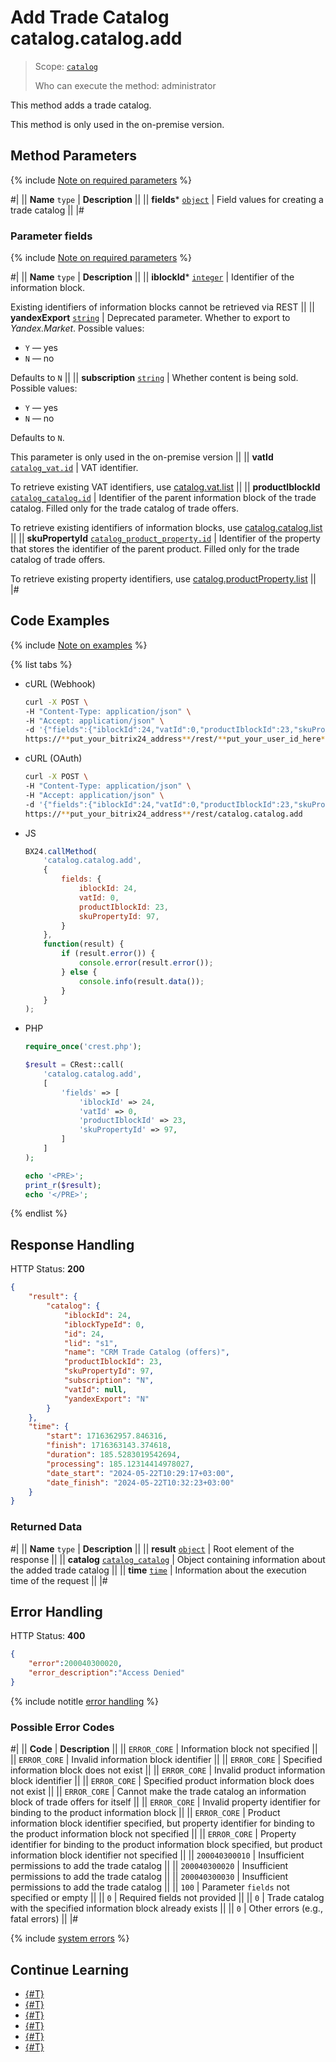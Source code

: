 # Add Trade Catalog catalog.catalog.add

> Scope: [`catalog`](../../scopes/permissions.md)
>
> Who can execute the method: administrator

This method adds a trade catalog.

This method is only used in the on-premise version.

## Method Parameters

{% include [Note on required parameters](../../../_includes/required.md) %}

#|
|| **Name**
`type` | **Description** ||
|| **fields***
[`object`](../../data-types.md) | Field values for creating a trade catalog ||
|#

### Parameter fields

{% include [Note on required parameters](../../../_includes/required.md) %}

#|
|| **Name**
`type` | **Description** ||
|| **iblockId***
[`integer`](../../data-types.md) | Identifier of the information block.

Existing identifiers of information blocks cannot be retrieved via REST
||
|| **yandexExport**
[`string`](../../data-types.md) | Deprecated parameter. Whether to export to *Yandex.Market*. Possible values:
- `Y` — yes
- `N` — no

Defaults to `N`
||
|| **subscription**
[`string`](../../data-types.md) | Whether content is being sold. Possible values:
- `Y` — yes
- `N` — no

Defaults to `N`.

This parameter is only used in the on-premise version
||
|| **vatId**
[`catalog_vat.id`](../data-types.md#catalog_vat) | VAT identifier.

To retrieve existing VAT identifiers, use [catalog.vat.list](../vat/catalog-vat-list.md)
||
|| **productIblockId**
[`catalog_catalog.id`](../data-types.md#catalog_catalog) | Identifier of the parent information block of the trade catalog. Filled only for the trade catalog of trade offers.

To retrieve existing identifiers of information blocks, use [catalog.catalog.list](./catalog-catalog-list.md)
||
|| **skuPropertyId**
[`catalog_product_property.id`](../data-types.md#catalog_product_property) | Identifier of the property that stores the identifier of the parent product. Filled only for the trade catalog of trade offers.

To retrieve existing property identifiers, use [catalog.productProperty.list](../product-property/catalog-product-property-list.md)
||
|#

## Code Examples

{% include [Note on examples](../../../_includes/examples.md) %}

{% list tabs %}

- cURL (Webhook)

    ```bash
    curl -X POST \
    -H "Content-Type: application/json" \
    -H "Accept: application/json" \
    -d '{"fields":{"iblockId":24,"vatId":0,"productIblockId":23,"skuPropertyId":97}}' \
    https://**put_your_bitrix24_address**/rest/**put_your_user_id_here**/**put_your_webhook_here**/catalog.catalog.add
    ```

- cURL (OAuth)

    ```bash
    curl -X POST \
    -H "Content-Type: application/json" \
    -H "Accept: application/json" \
    -d '{"fields":{"iblockId":24,"vatId":0,"productIblockId":23,"skuPropertyId":97},"auth":"**put_access_token_here**"}' \
    https://**put_your_bitrix24_address**/rest/catalog.catalog.add
    ```

- JS

    ```js
    BX24.callMethod(
        'catalog.catalog.add',
        {
            fields: {
                iblockId: 24,
                vatId: 0,
                productIblockId: 23,
                skuPropertyId: 97,
            }
        },
        function(result) {
            if (result.error()) {
                console.error(result.error());
            } else {
                console.info(result.data());
            }
        }
    );
    ```

- PHP

    ```php
    require_once('crest.php');

    $result = CRest::call(
        'catalog.catalog.add',
        [
            'fields' => [
                'iblockId' => 24,
                'vatId' => 0,
                'productIblockId' => 23,
                'skuPropertyId' => 97,
            ]
        ]
    );

    echo '<PRE>';
    print_r($result);
    echo '</PRE>';
    ```

{% endlist %}

## Response Handling

HTTP Status: **200**

```json
{
    "result": {
        "catalog": {
            "iblockId": 24,
            "iblockTypeId": 0,
            "id": 24,
            "lid": "s1",
            "name": "CRM Trade Catalog (offers)",
            "productIblockId": 23,
            "skuPropertyId": 97,
            "subscription": "N",
            "vatId": null,
            "yandexExport": "N"
        }
    },
    "time": {
        "start": 1716362957.846316,
        "finish": 1716363143.374618,
        "duration": 185.5283019542694,
        "processing": 185.12314414978027,
        "date_start": "2024-05-22T10:29:17+03:00",
        "date_finish": "2024-05-22T10:32:23+03:00"
    }
}
```

### Returned Data

#|
|| **Name**
`type` | **Description** ||
|| **result**
[`object`](../../data-types.md) | Root element of the response ||
|| **catalog**
[`catalog_catalog`](../data-types.md#catalog_catalog) | Object containing information about the added trade catalog ||
|| **time**
[`time`](../../data-types.md) | Information about the execution time of the request ||
|#

## Error Handling

HTTP Status: **400**

```json
{
    "error":200040300020,
    "error_description":"Access Denied"
}
```

{% include notitle [error handling](../../../_includes/error-info.md) %}

### Possible Error Codes

#|
|| **Code** | **Description** ||
|| `ERROR_CORE` | Information block not specified
|| 
|| `ERROR_CORE` | Invalid information block identifier
|| 
|| `ERROR_CORE` | Specified information block does not exist
|| 
|| `ERROR_CORE` | Invalid product information block identifier
|| 
|| `ERROR_CORE` | Specified product information block does not exist
|| 
|| `ERROR_CORE` | Cannot make the trade catalog an information block of trade offers for itself
||
|| `ERROR_CORE` | Invalid property identifier for binding to the product information block
|| 
|| `ERROR_CORE` | Product information block identifier specified, but property identifier for binding to the product information block not specified
|| 
|| `ERROR_CORE` | Property identifier for binding to the product information block specified, but product information block identifier not specified
|| 
|| `200040300010` | Insufficient permissions to add the trade catalog
|| 
|| `200040300020` | Insufficient permissions to add the trade catalog
|| 
|| `200040300030` | Insufficient permissions to add the trade catalog
|| 
|| `100` | Parameter `fields` not specified or empty
|| 
|| `0` | Required fields not provided
|| 
|| `0` | Trade catalog with the specified information block already exists
|| 
|| `0` | Other errors (e.g., fatal errors)
|| 
|#

{% include [system errors](../../../_includes/system-errors.md) %}

## Continue Learning

- [{#T}](./catalog-catalog-update.md)
- [{#T}](./catalog-catalog-get.md)
- [{#T}](./catalog-catalog-list.md)
- [{#T}](./catalog-catalog-is-offers.md)
- [{#T}](./catalog-catalog-delete.md)
- [{#T}](./catalog-catalog-get-fields.md)